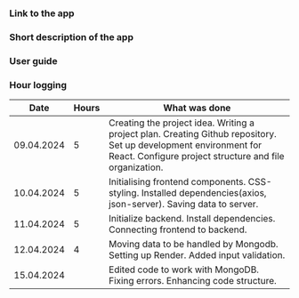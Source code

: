 ### Link to the app

### Short description of the app

### User guide

### Hour logging 
| Date | Hours | What was done |
|----------|----------|----------|
| 09.04.2024 | 5 | Creating the project idea. Writing a project plan. Creating Github repository. Set up development environment for React. Configure project structure and file organization.|
| 10.04.2024 | 5 | Initialising frontend components. CSS-styling. Installed dependencies(axios, json-server). Saving data to server. |
| 11.04.2024 | 5 | Initialize backend. Install dependencies. Connecting frontend to backend. |
| 12.04.2024 | 4 | Moving data to be handled by Mongodb. Setting up Render. Added input validation. |
| 15.04.2024 |  | Edited code to work with MongoDB. Fixing errors. Enhancing code structure. |

